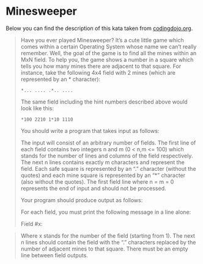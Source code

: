 # Minesweeper

Below you can find the description of this kata taken from [codingdojo.org](https://codingdojo.org/kata/Minesweeper/).

>Have you ever played Minesweeper? It’s a cute little game which comes within a certain Operating System whose name we can’t really remember. Well, the goal of the game is to find all the mines within an MxN field. To help you, the game shows a number in a square which tells you how many mines there are adjacent to that square. For instance, take the following 4x4 field with 2 mines (which are represented by an * character):
>
>`*...
>....
>.*..
>....`
>
>The same field including the hint numbers described above would look like this:
>
>`*100
>2210
>1*10
>1110`
>
>You should write a program that takes input as follows:
>
>The input will consist of an arbitrary number of fields. The first line of each field contains two integers n and m (0 < n,m <= 100) which stands for the number of lines and columns of the field respectively. The next n lines contains exactly m characters and represent the field. Each safe square is represented by an “.” character (without the quotes) and each mine square is represented by an “*” character (also without the quotes). The first field line where n = m = 0 represents the end of input and should not be processed.
>
>Your program should produce output as follows:
>
>For each field, you must print the following message in a line alone:
>
>Field #x:

>Where x stands for the number of the field (starting from 1). The next n lines should contain the field with the “.” characters replaced by the number of adjacent mines to that square. There must be an empty line between field outputs.
